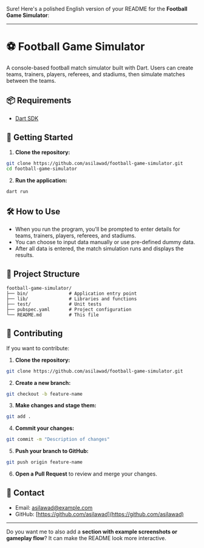 Sure! Here's a polished English version of your README for the **Football Game Simulator**:

---

# ⚽ Football Game Simulator

A console-based football match simulator built with Dart. Users can create teams, trainers, players, referees, and stadiums, then simulate matches between the teams.

## 📦 Requirements

* [Dart SDK](https://dart.dev/get-dart)

## 🚀 Getting Started

1. **Clone the repository:**

```bash
git clone https://github.com/asilawad/football-game-simulator.git
cd football-game-simulator
```

2. **Run the application:**

```bash
dart run
```

## 🛠️ How to Use

* When you run the program, you'll be prompted to enter details for teams, trainers, players, referees, and stadiums.
* You can choose to input data manually or use pre-defined dummy data.
* After all data is entered, the match simulation runs and displays the results.

## 📂 Project Structure

```
football-game-simulator/
├── bin/               # Application entry point
├── lib/               # Libraries and functions
├── test/              # Unit tests
├── pubspec.yaml       # Project configuration
└── README.md          # This file
```

## 🧪 Contributing

If you want to contribute:

1. **Clone the repository:**

```bash
git clone https://github.com/asilawad/football-game-simulator.git
```

2. **Create a new branch:**

```bash
git checkout -b feature-name
```

3. **Make changes and stage them:**

```bash
git add .
```

4. **Commit your changes:**

```bash
git commit -m "Description of changes"
```

5. **Push your branch to GitHub:**

```bash
git push origin feature-name
```

6. **Open a Pull Request** to review and merge your changes.

## 📧 Contact

* Email: [asilawad@example.com](mailto:asilawad@example.com)
* GitHub: [https://github.com/asilawad](https://github.com/asilawad)

---

Do you want me to also add a **section with example screenshots or gameplay flow**? It can make the README look more interactive.
